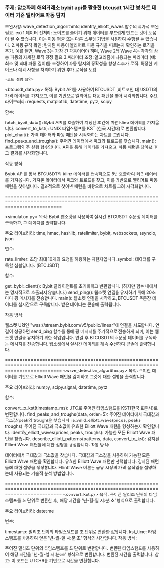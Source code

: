 

### 주제: 암호화폐 해외거래소 bybit api를 활용한 btcusdt 1시간 봉 차트 데이터 기준 엘리어트 파동 탐지

보완사항: wave_detection_algorithm의 identify_elliott_waves 함수의 추가적 보완 필요. 
ex) 1.데이터 전처리: 노이즈를 줄이기 위해 데이터를 부드럽게 만드는 것이 도움이 될 수 있습니다. 이는 이동 평균 또는 다른 스무딩 기법을 사용하여 수행될 수 있습니다. 
    2.파동 규칙 확인: 탐지된 파동이 엘리어트 파동 규칙을 따르는지 확인하는 로직을 추가. 예를 들면, Wave 3는 가장 긴 파동이어야 하며, Wave 2와 Wave 4는 각각의 상승 파동의 자세한 로직 정정 필요 
    3.파라미터 조정: 알고리즘에 사용되는 파라미터 (예: 최소 및 최대 파동 길이)를 조정하여 파동 탐지의 정확성을 향상 
    4.추가 로직: 특정한 케이스나 예외 사항을 처리하기 위한 추가 로직을 도입 
    
    -코드 설명 요약- 
    
<btcusdt_data.py> 목적: Bybit API를 사용하여 BTCUSDT (비트코인 대 USDT)의 가격 데이터를 가져오고, 이를 기반으로 엘리어트 파동 패턴을 찾아 시각화합니다.
주요 라이브러리: requests, matplotlib, datetime, pytz, scipy

함수:

fetch_bybit_data(): Bybit API를 호출하여 지정된 조건에 따른 kline 데이터를 가져옵니다. convert_to_kst(): UNIX 타임스탬프를 KST (한국 시간대)로 변환합니다. plot_chart(): 가격 데이터와 파동 패턴을 시각화하는 차트를 그립니다. find_peaks_and_troughs(): 주어진 데이터에서 피크와 트로프를 찾습니다. main(): 프로그램의 주 실행 함수입니다. API를 통해 데이터를 가져오고, 파동 패턴을 찾아낸 후 그 결과를 시각화합니다.

작동 방식:

Bybit API를 통해 BTCUSDT의 kline 데이터를 연속적으로 5번 호출하여 최근 데이터를 가져옵니다. 가져온 데이터에서 피크와 트로프를 찾고, 이를 기반으로 엘리어트 파동 패턴을 찾아냅니다. 결과적으로 찾아낸 패턴을 바탕으로 차트를 그려 시각화합니다.

================================================================================================================================

<simulation.py> 목적: Bybit 웹소켓을 사용하여 실시간 BTCUSDT 주문장 데이터를 구독하고, 그 데이터를 출력합니다.

주요 라이브러리: time, hmac, hashlib, ratelimiter, bybit, websockets, asyncio, json

변수:

rate_limiter: 초당 최대 10개의 요청을 허용하는 제한자입니다. symbol: 데이터를 구독할 심볼입니다. (BTCUSDT)

함수:

get_bybit_client(): Bybit 클라이언트를 초기화하고 반환합니다. (하지만 함수 내에서는 명시적으로 호출되지 않습니다.) send_ping(): 웹소켓 연결을 유지하기 위해 20초마다 핑 메시지를 전송합니다. main(): 웹소켓 연결을 시작하고, BTCUSDT 주문장 데이터를 실시간으로 구독합니다. 받은 데이터는 콘솔에 출력됩니다.

작동 방식:

웹소켓 URI인 "wss://stream.bybit.com/v5/public/linear"에 연결을 시도합니다. 연결이 성공하면 send_ping 함수를 통해 핑 메시지를 주기적으로 전송하게 되며, 이는 웹소켓 연결을 유지하기 위한 작업입니다. 연결 후 BTCUSDT의 주문장 데이터를 구독하는 메시지를 전송합니다. 웹소켓에서 실시간 데이터를 계속 수신하여 콘솔에 출력합니다.

================================================================================================================================ <wave_detection_algorithm.py> 목적: 주어진 데이터를 기반으로 Elliott Wave 패턴을 감지하고 그것에 대한 설명을 출력합니다.

주요 라이브러리: numpy, scipy.signal, datetime, pytz

함수:

convert_to_kst(timestamp_ms): UTC로 주어진 타임스탬프를 KST(한국 표준시)로 변환합니다. find_peaks_and_troughs(data, order=5): 주어진 데이터에서 극대값과 극소값(peak와 trough)을 찾습니다. is_valid_elliott_wave(prices, peaks, troughs): 주어진 극대값과 극소값이 유효한 Elliott Wave 패턴을 형성하는지 확인합니다. identify_elliott_waves(prices, peaks, troughs): 가능한 모든 Elliott Wave 패턴을 찾습니다. describe_elliott_patterns(patterns, data, convert_to_kst): 감지된 Elliott Wave 패턴들에 대한 설명을 생성합니다. 작동 방식:

데이터에서 극대값과 극소값을 찾습니다. 극대값과 극소값을 사용하여 가능한 모든 Elliott Wave 패턴을 확인합니다. 유효한 Elliott Wave 패턴만 선택합니다. 감지된 패턴들에 대한 설명을 생성합니다. Elliott Wave 이론은 금융 시장의 가격 움직임을 설명하는데 사용되는 기술적 분석 방법입니다.

================================================================================================================================ <convert_kst.py> 목적: 주어진 밀리초 단위의 타임스탬프를 초 단위로 변환한 후, 해당 시간을 '년-월-일 시:분:초' 형식으로 출력합니다.

주요 라이브러리: datetime

변수:

timestamp: 밀리초 단위의 타임스탬프를 초 단위로 변환한 값입니다. kst_time: 타임스탬프를 사용하여 얻은 '년-월-일 시:분:초' 형식의 시간입니다. 작동 방식:

주어진 밀리초 단위의 타임스탬프를 초 단위로 변환합니다. 변환된 타임스탬프를 사용하여 해당 시간을 '년-월-일 시:분:초' 형식으로 변환합니다. 변환된 시간을 출력합니다. 참고: 이 코드는 UTC+9를 기반으로 시간을 변환합니다.
